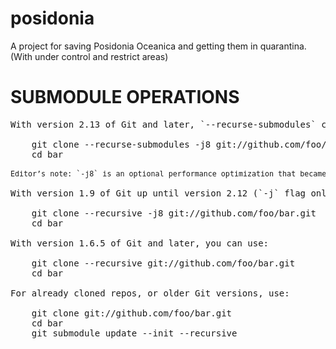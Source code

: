 # posidonia
A project for saving Posidonia Oceanica and getting them in quarantina. (With under control and restrict areas)

# SUBMODULE OPERATIONS
<pre>
With version 2.13 of Git and later, `--recurse-submodules` can be used instead of `--recursive`:

    git clone --recurse-submodules -j8 git://github.com/foo/bar.git
    cd bar

<sup>Editor’s note: `-j8` is an optional performance optimization that became available in version 2.8, and fetches up to 8 submodules at a time in parallel — see `man git-clone`.</sup>

With version 1.9 of Git up until version 2.12 (`-j` flag only available in version 2.8+):

    git clone --recursive -j8 git://github.com/foo/bar.git
    cd bar

With version 1.6.5 of Git and later, you can use:

    git clone --recursive git://github.com/foo/bar.git
    cd bar

For already cloned repos, or older Git versions, use:

    git clone git://github.com/foo/bar.git
    cd bar
    git submodule update --init --recursive
</pre>
